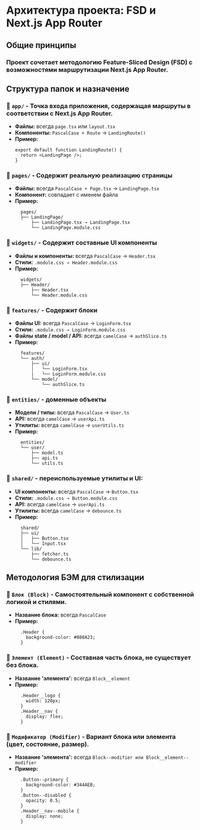 # Архитектура проекта: FSD и Next.js App Router

## Общие принципы

### Проект сочетает методологию Feature-Sliced Design (FSD) с возможностями маршрутизации Next.js App Router.

## Структура папок и назначение

### 📁 `app/` - Точка входа приложения, содержащая маршруты в соответствии с Next.js App Router.
- **Файлы:** всегда `page.tsx` или `layout.tsx`
- **Компоненты:** `PascalCase + Route` → `LandingRoute()`
- **Пример:**
  ```tsx
  export default function LandingRoute() {
    return <LandingPage />;
  }
  ```

### 📁 `pages/` - Содержит реальную реализацию страницы
- **Файлы:** всегда `PascalCase + Page.tsx` → `LandingPage.tsx`
- **Компонент:** совпадает с именем файла
- **Пример:**
  ```tsx
    pages/
    ├── LandingPage/
        ├── LandingPage.tsx → LandingPage.tsx
        └── LandingPage.module.css
  ```

### 📁 `widgets/` - Содержит составные UI компоненты
- **Файлы и компоненты:** всегда `PascalCase` → `Header.tsx`
- **Стили:** `.module.css → Header.module.css`
- **Пример:**
  ```tsx
    widgets/
    ├── Header/
        ├── Header.tsx
        └── Header.module.css
  ```

### 📁 `features/` - Содержит блоки
- **Файлы UI:** всегда `PascalCase` → `LoginForm.tsx`
- **Стили:** `.module.css → LoginForm.module.css`
- **Файлы state / model / API:** всегда `camelCase` → `authSlice.ts`
- **Пример:**
  ```tsx
    features/
    └── auth/
        ├── ui/
        │   └── LoginForm.tsx
        |   └── LoginForm.module.css
        └── model/
            └── authSlice.ts
  ```

### 📁 `entities/` - доменные объекты
- **Модели / типы:** всегда `PascalCase` → `User.ts`
- **API:** всегда `camelCase` → `userApi.ts`
- **Утилиты:** всегда `camelCase` → `userUtils.ts`
- **Пример:**
  ```tsx
    entities/
    └── user/
        ├── model.ts
        ├── api.ts
        └── utils.ts
  ```

### 📁 `shared/` - переиспользуемые утилиты и UI: 
- **UI компоненты:** всегда `PascalCase` → `Button.tsx`
- **Стили:** `.module.css → Button.module.css`
- **API:** всегда `camelCase` → `userApi.ts`
- **Утилиты:** всегда `camelCase` → `debounce.ts`
- **Пример:**
  ```tsx
    shared/
    ├── ui/
    │   ├── Button.tsx
    │   └── Input.tsx
    └── lib/
        ├── fetcher.ts
        └── debounce.ts
  ```

## Методология БЭМ для стилизации
### 📁 `Блок (Block)` - Самостоятельный компонент с собственной логикой и стилями.
- **Название блока:** всегда `PascalCase`
- **Пример:**
  ```tsx
    .Header {
      background-color: #080A23;
    }
  ```
### 📁 `Элемент (Element)` - Составная часть блока, не существует без блока.
- **Название 'элемента':** всегда `Block__element`
- **Пример:**
  ```tsx
    .Header__logo {
      width: 120px;
    }
    .Header__nav {
      display: flex;
    }
  ```
### 📁 `Модификатор (Modifier)` - Вариант блока или элемента (цвет, состояние, размер).
- **Название 'элемента':** всегда `Block--modifier или Block__element--modifier`
- **Пример:**
  ```tsx
    .Button--primary {
      background-color: #344AEB;
    }
    .Button--disabled {
      opacity: 0.5;
    }
    .Header__nav--mobile {
      display: none;
    }
  ```
